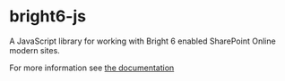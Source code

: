 bright6-js
==========

A JavaScript library for working with Bright 6 enabled SharePoint Online modern sites.

For more information see [the documentation](docs/bright6js.md)
